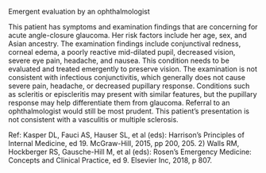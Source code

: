 Emergent evaluation by an ophthalmologist

This patient has symptoms and examination findings that are concerning for acute angle-closure glaucoma. Her risk factors include her age, sex, and Asian ancestry. The examination findings include conjunctival redness, corneal edema, a poorly reactive mid-dilated pupil, decreased vision, severe eye pain, headache, and nausea. This condition needs to be evaluated and treated emergently to preserve vision. The examination is not consistent with infectious conjunctivitis, which generally does not cause severe pain, headache, or decreased pupillary response. Conditions such as scleritis or episcleritis may present with similar features, but the pupillary response may help differentiate them from glaucoma. Referral to an ophthalmologist would still be most prudent. This patient’s presentation is not consistent with a vasculitis or multiple sclerosis.

Ref: Kasper DL, Fauci AS, Hauser SL, et al (eds): Harrison’s Principles of Internal Medicine, ed 19. McGraw-Hill, 2015, pp 200, 205.  2) Walls RM, Hockberger RS, Gausche-Hill M, et al (eds): Rosen’s Emergency Medicine: Concepts and Clinical Practice, ed 9. Elsevier Inc, 2018, p 807.